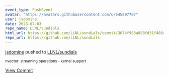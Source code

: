 ```yaml
---
event_type: PushEvent
avatar: "https://avatars.githubusercontent.com/u/54589770?"
user: jsdomine
date: 2023-07-03
repo_name: LLNL/sundials
html_url: https://github.com/LLNL/sundials/commit/3674f968a858fd31f40647dee947111687a7665b
repo_url: https://github.com/LLNL/sundials
---
```


<a href='https://github.com/jsdomine' target='_blank'>jsdomine</a> pushed to <a href='https://github.com/LLNL/sundials' target='_blank'>LLNL/sundials</a>

<small>nvector: streaming operations - kernel support</small>

<a href='https://github.com/LLNL/sundials/commit/3674f968a858fd31f40647dee947111687a7665b' target='_blank'>View Commit</a>